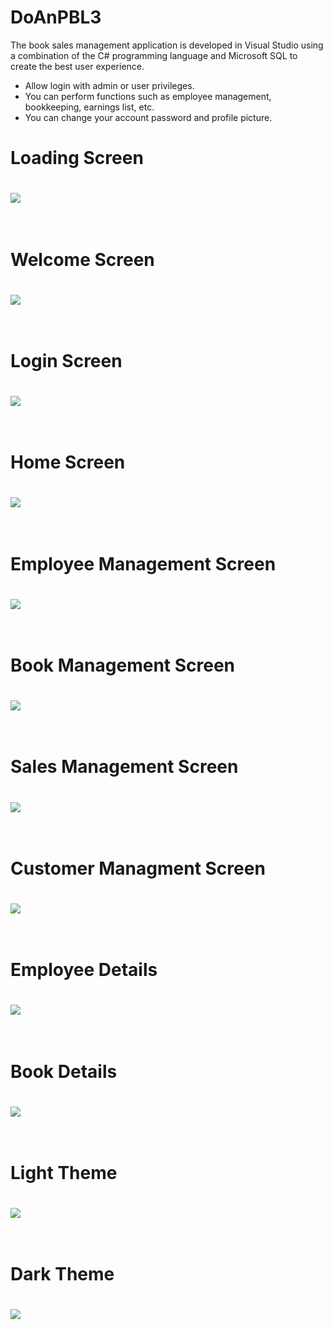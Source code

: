 # DoAnPBL3
The book sales management application is developed in Visual Studio using a combination of the C# programming language and Microsoft SQL to create the best user experience.

- Allow login with admin or user privileges.
- You can perform functions such as employee management, bookkeeping, earnings list, etc.
- You can change your account password and profile picture.



<h1>Loading Screen<h1>
<img src ="https://github.com/saske999cz/PBL3/blob/master/pic11.png">
 <br>
 <br>
<h1>Welcome Screen<h1>
<img src ="https://github.com/saske999cz/PBL3/blob/master/pic1.png">
  
<br>
<br>
<h1>Login Screen<h1>
<img src ="https://github.com/saske999cz/PBL3/blob/master/pic2.png">
  
<br>
<br>
<h1>Home Screen<h1>
<img src ="https://github.com/saske999cz/PBL3/blob/master/pic3.png">
  
<br>
<br>
<h1>Employee Management Screen<h1>
<img src ="https://github.com/saske999cz/PBL3/blob/master/pic4.png">
  
<br>
<br>
<h1>Book Management Screen<h1>
<img src ="https://github.com/saske999cz/PBL3/blob/master/pic6.png">

<br>
<br>
<h1>Sales Management Screen<h1>
<img src ="https://github.com/saske999cz/PBL3/blob/master/pic5.png">

<br>
<br>
<h1>Customer Managment Screen<h1>
<img src ="https://github.com/saske999cz/PBL3/blob/master/pic7.png">
  
<br>
<br>
<h1>Employee Details<h1>
<img src ="https://github.com/saske999cz/PBL3/blob/master/pic8.png">

<br>
<br>
<h1>Book Details<h1>
<img src ="https://github.com/saske999cz/PBL3/blob/master/pic12.png">

<br>
<br>
<h1>Light Theme<h1>
<img src ="https://github.com/saske999cz/PBL3/blob/master/pic9.png">

<br>
<br>
<h1>Dark Theme<h1>
<img src ="https://github.com/saske999cz/PBL3/blob/master/pic10.png">
